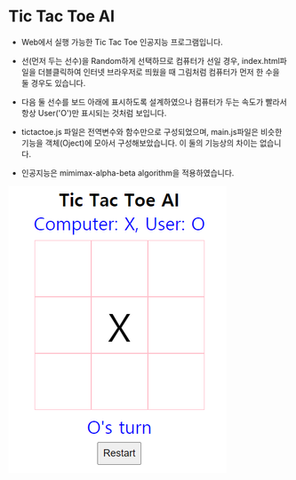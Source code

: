 # Tic Tac Toe AI

- Web에서 실행 가능한 Tic Tac Toe 인공지능 프로그램입니다.

- 선(먼저 두는 선수)을 Random하게 선택하므로 컴퓨터가 선일 경우, index.html파일을 더블클릭하여 인터넷 브라우저로 띄웠을 때 그림처럼 컴퓨터가 먼저 한 수을 둘 경우도 있습니다.

- 다음 둘 선수를 보드 아래에 표시하도록 설계하였으나 컴퓨터가 두는 속도가 빨라서 항상 User('O')만 표시되는 것처럼 보입니다.

- tictactoe.js 파일은 전역변수와 함수만으로 구성되었으며, main.js파일은 비슷한 기능을 객체(Oject)에 모아서 구성해보았습니다. 이 둘의 기능상의 차이는 없습니다.

- 인공지능은 mimimax-alpha-beta algorithm을 적용하였습니다.

![Tic Tac Toe AI](./image/img1.PNG)
